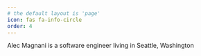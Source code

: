 ```yaml
---
# the default layout is 'page'
icon: fas fa-info-circle
order: 4
---
```


Alec Magnani is a software engineer living in Seattle, Washington
